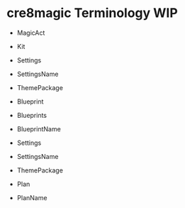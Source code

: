 
# cre8magic Terminology WIP

* MagicAct
* Kit

* Settings
* SettingsName
* ThemePackage
* Blueprint
* Blueprints
* BlueprintName



* Settings
* SettingsName
* ThemePackage
* Plan
* PlanName